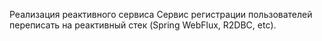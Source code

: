 Реализация реактивного сервиса
Сервис регистрации пользователей переписать на реактивный стек (Spring WebFlux, R2DBC, etc).

